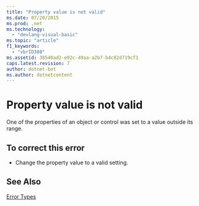 ```yaml
---
title: "Property value is not valid"
ms.date: 07/20/2015
ms.prod: .net
ms.technology: 
  - "devlang-visual-basic"
ms.topic: "article"
f1_keywords: 
  - "vbrID380"
ms.assetid: 38540ad2-e02c-49aa-a2b7-b4c82d719cf1
caps.latest.revision: 7
author: dotnet-bot
ms.author: dotnetcontent
---
```

# Property value is not valid
One of the properties of an object or control was set to a value outside its range.  
  
## To correct this error  
  
-   Change the property value to a valid setting.  
  
## See Also  
 [Error Types](../../visual-basic/programming-guide/language-features/error-types.md)
